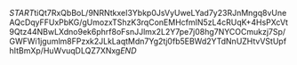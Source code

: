 $START$tiQt7RxQbBoL/9NRNtkxeI3Ybkp0JsVyUweLYad7y23RJnMngq8vUneAQcDqyFFUxPbKG/gUmozxTShzK3rqConEMHcfmIN5zL4cRUqK+4HsPXcVt9Qtz44NBwLXdno9ek6phrf8oFsnJJlmx2L2Y7pe7j08hg7NYCOCmukzj7Sp/GWFWi1jgumlm8FPzxk2JLkLaqtMdn7Yg2tj0fb5EBWd2YTdNnUZHtvVStUpfhItBmXp/HuWvuqDLQZ7XNxg$END$